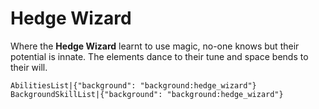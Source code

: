 # Hedge Wizard

Where the **Hedge Wizard** learnt to use magic, no-one knows but their potential is innate. The elements dance to their tune and space bends to their will.

`AbilitiesList|{"background": "background:hedge_wizard"}`
`BackgroundSkillList|{"background": "background:hedge_wizard"}`